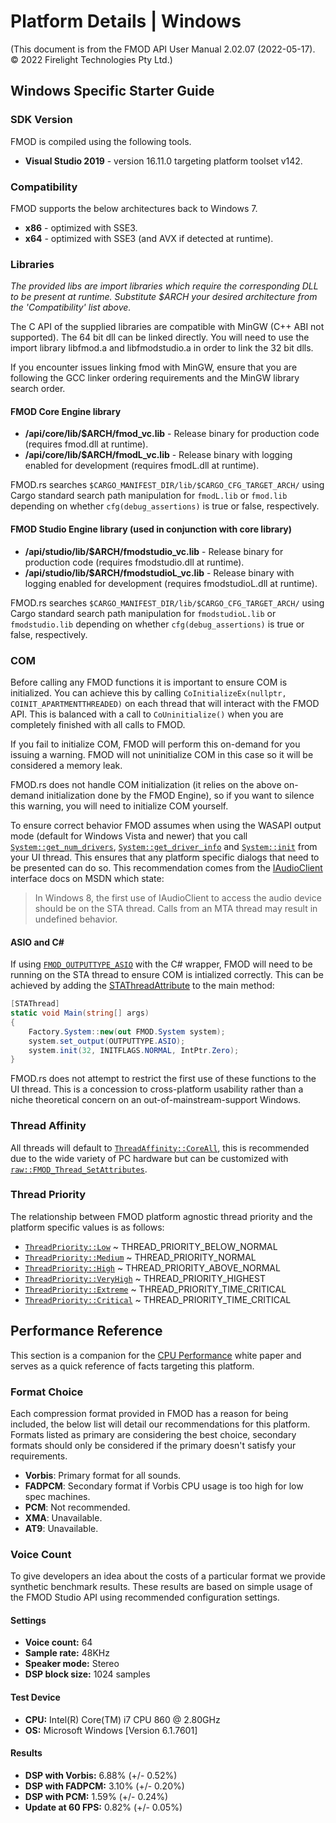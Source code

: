 # Platform Details | Windows

(This document is from the FMOD API User Manual 2.02.07 (2022-05-17). © 2022 Firelight Technologies Pty Ltd.)
<!-- This markdown is generated by docgen. Do not edit by hand. -->

  ## Windows Specific Starter Guide

 ### SDK Version

 FMOD is compiled using the following tools.

  - **Visual Studio 2019** - version 16.11.0 targeting platform toolset v142.
 
 ### Compatibility

 FMOD supports the below architectures back to Windows 7.

  - **x86** - optimized with SSE3.
 - **x64** - optimized with SSE3 (and AVX if detected at runtime).
 
 ### Libraries

 *The provided libs are import libraries which require the corresponding DLL to be present at runtime. Substitute $ARCH your desired architecture from the 'Compatibility' list above.*

 The C API of the supplied libraries are compatible with MinGW (C++ ABI not supported). The 64 bit dll can be linked directly. You will need to use the import library libfmod.a and libfmodstudio.a in order to link the 32 bit dlls.

 If you encounter issues linking fmod with MinGW, ensure that you are following the GCC linker ordering requirements and the MinGW library search order.

 #### FMOD Core Engine library

  - **/api/core/lib/$ARCH/fmod_vc.lib** - Release binary for production code (requires fmod.dll at runtime).
 - **/api/core/lib/$ARCH/fmodL_vc.lib** - Release binary with logging enabled for development (requires fmodL.dll at runtime).
 
 
<pre class="ignore" style="white-space:normal;font:inherit;">
FMOD.rs searches <code>$CARGO_MANIFEST_DIR/lib/$CARGO_CFG_TARGET_ARCH/</code>
using Cargo standard search path manipulation for <code>fmodL.lib</code> or
<code>fmod.lib</code> depending on whether <code>cfg(debug_assertions)</code>
is true or false, respectively.
</pre>

#### FMOD Studio Engine library (used in conjunction with core library)

  - **/api/studio/lib/$ARCH/fmodstudio_vc.lib** - Release binary for production code (requires fmodstudio.dll at runtime).
 - **/api/studio/lib/$ARCH/fmodstudioL_vc.lib** - Release binary with logging enabled for development (requires fmodstudioL.dll at runtime).
 
 
<pre class="ignore" style="white-space:normal;font:inherit;">
FMOD.rs searches <code>$CARGO_MANIFEST_DIR/lib/$CARGO_CFG_TARGET_ARCH/</code>
using Cargo standard search path manipulation for <code>fmodstudioL.lib</code>
or <code>fmodstudio.lib</code> depending on whether
<code>cfg(debug_assertions)</code> is true or false, respectively.
</pre>

### COM

 Before calling any FMOD functions it is important to ensure COM is initialized. You can achieve this by calling `CoInitializeEx(nullptr, COINIT_APARTMENTTHREADED)` on each thread that will interact with the FMOD API. This is balanced with a call to `CoUninitialize()` when you are completely finished with all calls to FMOD.

 If you fail to initialize COM, FMOD will perform this on-demand for you issuing a warning. FMOD will not uninitialize COM in this case so it will be considered a memory leak.

 
<pre class="ignore" style="white-space:normal;font:inherit;">
FMOD.rs does not handle COM initialization (it relies on the above on-demand
initialization done by the FMOD Engine), so if you want to silence this warning,
you will need to initialize COM yourself.
</pre>

To ensure correct behavior FMOD assumes when using the WASAPI output mode (default for Windows Vista and newer) that you call [`System::get_num_drivers`](System::get_num_drivers "Retrieves the number of output drivers available for the selected output type."), [`System::get_driver_info`](System::get_driver_info "Retrieves identification information about a sound device specified by its index, and specific to the selected output mode.") and [`System::init`](System::init "Initialize the system object and prepare FMOD for playback.") from your UI thread. This ensures that any platform specific dialogs that need to be presented can do so. This recommendation comes from the [IAudioClient](<https://msdn.microsoft.com/en-us/library/windows/desktop/dd370865.aspx>) interface docs on MSDN which state:

  > In Windows 8, the first use of IAudioClient to access the audio device should be on the STA thread. Calls from an MTA thread may result in undefined behavior.
> 
 
 #### ASIO and C#

 If using [`FMOD_OUTPUTTYPE_ASIO`](FMOD_OUTPUTTYPE_ASIO "") with the C# wrapper, FMOD will need to be running on the STA thread to ensure COM is intialized correctly. This can be achieved by adding the [STAThreadAttribute](<https://docs.microsoft.com/en-us/dotnet/api/system.stathreadattribute?view=net-6.0>) to the main method:

``````````csharp
[STAThread]
static void Main(string[] args)
{
    Factory.System::new(out FMOD.System system);
    system.set_output(OUTPUTTYPE.ASIO);
    system.init(32, INITFLAGS.NORMAL, IntPtr.Zero);
}
``````````

 
<pre class="ignore" style="white-space:normal;font:inherit;">
FMOD.rs does not attempt to restrict the first use of these functions to the UI
thread. This is a concession to cross-platform usability rather than a niche
theoretical concern on an out-of-mainstream-support Windows.
</pre>

### Thread Affinity

 All threads will default to [`ThreadAffinity::CoreAll`](ThreadAffinity::CoreAll ""), this is recommended due to the wide variety of PC hardware but can be customized with [`raw::FMOD_Thread_SetAttributes`](raw::FMOD_Thread_SetAttributes "Specify the affinity, priority and stack size for all FMOD created threads.").

 ### Thread Priority

 The relationship between FMOD platform agnostic thread priority and the platform specific values is as follows:

  - [`ThreadPriority::Low`](ThreadPriority::Low "") ~ THREAD_PRIORITY_BELOW_NORMAL
 - [`ThreadPriority::Medium`](ThreadPriority::Medium "") ~ THREAD_PRIORITY_NORMAL
 - [`ThreadPriority::High`](ThreadPriority::High "") ~ THREAD_PRIORITY_ABOVE_NORMAL
 - [`ThreadPriority::VeryHigh`](ThreadPriority::VeryHigh "") ~ THREAD_PRIORITY_HIGHEST
 - [`ThreadPriority::Extreme`](ThreadPriority::Extreme "") ~ THREAD_PRIORITY_TIME_CRITICAL
 - [`ThreadPriority::Critical`](ThreadPriority::Critical "") ~ THREAD_PRIORITY_TIME_CRITICAL
 
 ## Performance Reference

 This section is a companion for the [CPU Performance](<https://fmod.com/resources/documentation-api?version=2.02&page=white-papers-cpu-performance.html>) white paper and serves as a quick reference of facts targeting this platform.

 ### Format Choice

 Each compression format provided in FMOD has a reason for being included, the below list will detail our recommendations for this platform. Formats listed as primary are considering the best choice, secondary formats should only be considered if the primary doesn't satisfy your requirements.

  - **Vorbis**: Primary format for all sounds.
 - **FADPCM**: Secondary format if Vorbis CPU usage is too high for low spec machines.
 - **PCM**: Not recommended.
 - **XMA**: Unavailable.
 - **AT9**: Unavailable.
 
 ### Voice Count

 To give developers an idea about the costs of a particular format we provide synthetic benchmark results. These results are based on simple usage of the FMOD Studio API using recommended configuration settings.

 #### Settings

  - **Voice count:** 64
 - **Sample rate:** 48KHz
 - **Speaker mode:** Stereo
 - **DSP block size:** 1024 samples
 
 #### Test Device

  - **CPU:** Intel(R) Core(TM) i7 CPU 860 @ 2.80GHz
 - **OS:** Microsoft Windows [Version 6.1.7601]
 
 #### Results

  - **DSP with Vorbis:** 6.88% (+/- 0.52%)
 - **DSP with FADPCM:** 3.10% (+/- 0.20%)
 - **DSP with PCM:** 1.59% (+/- 0.24%)
 - **Update at 60 FPS:** 0.82% (+/- 0.05%)
 
